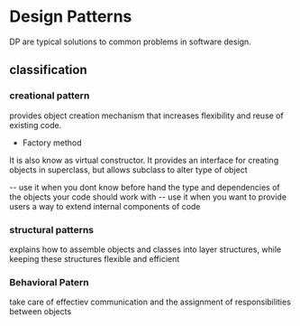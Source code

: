 
# Design Patterns

DP are typical solutions to common problems in software design.

## classification

### creational pattern

provides object creation mechanism that increases flexibility and reuse of existing code.

- Factory method

It is also know as virtual constructor. It provides an interface for creating objects in superclass, but allows subclass to alter type of object

-- use it when you dont know before hand the type and dependencies of the objects your code should work with
-- use it when you want to provide users a way to extend internal components of code

### structural patterns

explains how to assemble objects and classes into layer structures, while keeping these structures flexible and efficient

### Behavioral Patern

take care of effectiev communication and the assignment of responsibilities between objects
